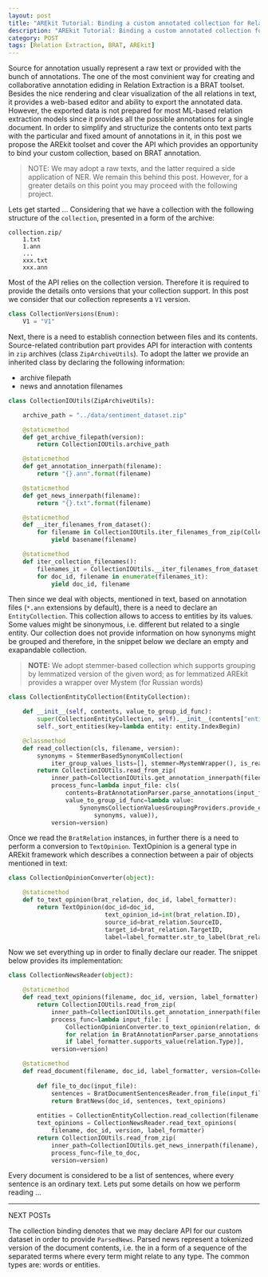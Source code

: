 ```yaml
---
layout: post
title: "AREkit Tutorial: Binding a custom annotated collection for Relation Extraction"
description: "AREkit Tutorial: Binding a custom annotated collection for Relation Extraction"
category: POST
tags: [Relation Extraction, BRAT, AREkit]
---
```


Source for annotation usually represent a raw text or provided with the bunch of annotations. The one of the most convinient way for creating and collaborative annotation ediding in Relation Extraction is a BRAT toolset. Besides the nice rendering and clear visualization of the all relations in text, it provides a web-based editor and ability to export the annotated data. However, the exported data is not prepared for most ML-based relation extraction models since it provides all the possible annotations for a single document. In order to simplify and structurize the contents onto text parts with the particular and fixed amount of annotations in it, in this post we propose the AREkit toolset and cover the API which provides an opportunity to bind your custom collection, based on BRAT annotation.

<!--more-->

> NOTE: We may adopt a raw texts, and the latter required a side application of NER. We remain this behind this post. However, for a greater details on this point you may proceed with the following project.

Lets get started ... Considering that we have a collection with the following structure of the `collection`, 
presented in a form of the archive:

```
collection.zip/
    1.txt
    1.ann
    ...
    xxx.txt
    xxx.ann
```

Most of the API relies on the collection version. Therefore it is required to provide the details onto versions that your collection support.
In this post we consider that our collection represents a `V1` version.
```python
class CollectionVersions(Enum):
    V1 = "V1"
```

Next, there is a need to establish connection between files and its contents.
Source-related contribution part provides API for interaction with contents in `zip` archives (class `ZipArchiveUtils`). 
To adopt the latter we provide an inherited class by declaring the following information: 
* archive filepath
* news and annotation filenames
```python
class CollectionIOUtils(ZipArchiveUtils):

    archive_path = "../data/sentiment_dataset.zip"

    @staticmethod
    def get_archive_filepath(version):
        return CollectionIOUtils.archive_path

    @staticmethod
    def get_annotation_innerpath(filename):
        return "{}.ann".format(filename)

    @staticmethod
    def get_news_innerpath(filename):
        return "{}.txt".format(filename)

    @staticmethod
    def __iter_filenames_from_dataset():
        for filename in CollectionIOUtils.iter_filenames_from_zip(CollectionVersions.V1):
            yield basename(filename)

    @staticmethod
    def iter_collection_filenames():
        filenames_it = CollectionIOUtils.__iter_filenames_from_dataset()
        for doc_id, filename in enumerate(filenames_it):
            yield doc_id, filename
```

Then since we deal with objects, mentioned in text, based on annotation files 
(`*.ann` extensions by default), 
there is a need to declare an `EntityCollection`.
This collection allows to access to entities by its values.
Some values might be sinonymous, i.e. different but related to a single entity.
Our collection does not provide information on how synonyms might be grouped and therefore, in the snippet
below we declare an empty and exapandable collection.
> **NOTE:** We adopt stemmer-based collection which supports grouping by lemmatized version of the given word; 
as for lemmatized AREkit provides a wrapper over Mystem (for Russian words)

```python
class CollectionEntityCollection(EntityCollection):

    def __init__(self, contents, value_to_group_id_func):
        super(CollectionEntityCollection, self).__init__(contents["entities"], value_to_group_id_func)
        self._sort_entities(key=lambda entity: entity.IndexBegin)

    @classmethod
    def read_collection(cls, filename, version):
        synonyms = StemmerBasedSynonymCollection(
            iter_group_values_lists=[], stemmer=MystemWrapper(), is_read_only=False, debug=False)
        return CollectionIOUtils.read_from_zip(
            inner_path=CollectionIOUtils.get_annotation_innerpath(filename),
            process_func=lambda input_file: cls(
                contents=BratAnnotationParser.parse_annotations(input_file),
                value_to_group_id_func=lambda value:
                    SynonymsCollectionValuesGroupingProviders.provide_existed_or_register_missed_value(
                        synonyms, value)),
            version=version)
```

Once we read the `BratRelation` instances, in further there is a need to perform a conversion to `TextOpinion`.
TextOpinion is a general type in AREkit framework which describes a connection between a pair of objects mentioned in text:
```python
class CollectionOpinionConverter(object):

    @staticmethod
    def to_text_opinion(brat_relation, doc_id, label_formatter):
        return TextOpinion(doc_id=doc_id,
                           text_opinion_id=int(brat_relation.ID),
                           source_id=brat_relation.SourceID,
                           target_id=brat_relation.TargetID,
                           label=label_formatter.str_to_label(brat_relation.Type))
```

Now we set everything up in order to finally declare our reader.
The snippet below provides its implementation:

```python
class CollectionNewsReader(object):

    @staticmethod
    def read_text_opinions(filename, doc_id, version, label_formatter):
        return CollectionIOUtils.read_from_zip(
            inner_path=CollectionIOUtils.get_annotation_innerpath(filename),
            process_func=lambda input_file: [
                CollectionOpinionConverter.to_text_opinion(relation, doc_id, label_formatter)
                for relation in BratAnnotationParser.parse_annotations(input_file)["relations"]
                if label_formatter.supports_value(relation.Type)],
            version=version)

    @staticmethod
    def read_document(filename, doc_id, label_formatter, version=CollectionVersions.V1):
        
        def file_to_doc(input_file):
            sentences = BratDocumentSentencesReader.from_file(input_file, entities)
            return BratNews(doc_id, sentences, text_opinions)
            
        entities = CollectionEntityCollection.read_collection(filename, version)
        text_opinions = CollectionNewsReader.read_text_opinions(
            filename, doc_id, version, label_formatter)
        return CollectionIOUtils.read_from_zip(
            inner_path=CollectionIOUtils.get_news_innerpath(filename),
            process_func=file_to_doc,
            version=version)
```

Every document is considered to be a list of sentences, where every sentence is an ordinary text. Lets put some details on how we perform reading ...


-------------------------------------
NEXT POSTs

The collection binding denotes that we may declare API for our custom dataset in order to provide `ParsedNews`.
Parsed news represent a tokenized version of the document contents, i.e. the in a form of a sequence of the separated terms where every term might relate to any type. The common types are: words or entities.
